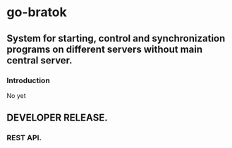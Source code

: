 # go-bratok #

## System for starting, control and synchronization programs on different servers without main central server. ##

### Introduction ###

No yet

## DEVELOPER RELEASE. ##

### REST API. ###
